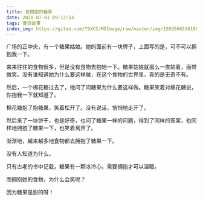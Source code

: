 ```yaml
---
title: 爱拥抱的糖果
date: 2020-07-01 09:12:53
tags: 童话故事
index_img: https://gitee.com/YSXCC/MDImage/raw/master/img/1593566536198.jpeg
---
```

广场的正中央，有一个糖果姑娘。她的面前有一块牌子，上面写的是，可不可以拥抱我一下。

来来往往的食物很多，但是没有食物去抱她一下。糖果姑娘就那么一直站着，面带微笑。没有谁知道她为什么要这样做，在这个食物的世界里，真的是无奇不有。

然后，一个棉花糖过去了，他问了问糖果为什么要这样做。糖果笑着对棉花糖说，你抱我一下就知道了。

棉花糖抱了抱糖果，笑着松开了。没有说话，悄悄地走开了。

然后来了一块饼干，也是好奇，也问了糖果一样的问题，得到了同样的答案，也同样地拥抱了糖果一下，也笑着离开了。

渐渐地，越来越多地食物都去拥抱了糖果一下。

没有人知道为什么。

只有古老的书中记载，糖果有一颗冰冷心，需要拥抱才可以温暖。

而拥抱她的食物，为什么会笑呢？

因为糖果是甜的呀！
